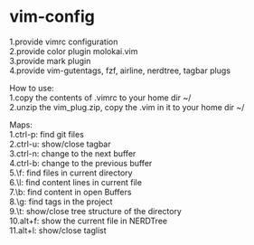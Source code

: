 # vim-config

1.provide vimrc configuration  
2.provide color plugin molokai.vim  
3.provide mark plugin  
4.provide vim-gutentags, fzf, airline, nerdtree, tagbar plugs 

How to use:  
1.copy the contents of .vimrc to your home dir ~/  
2.unzip the vim_plug.zip, copy the .vim in it to your home dir ~/  

Maps:  
1.ctrl-p: find git files  
2.ctrl-u: show/close tagbar  
3.ctrl-n: change to the next buffer  
4.ctrl-b: change to the previous buffer  
5.\f: find files in current directory  
6.\l: find content lines in current file  
7.\b: find content in open Buffers  
8.\g: find tags in the project  
9.\t: show/close tree structure of the directory  
10.alt+f: show the current file in NERDTree  
11.alt+l: show/close taglist  
